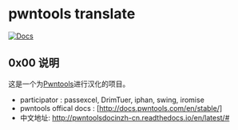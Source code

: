# pwntools translate
[![Docs](http://pwntoolsdocinzh-cn.readthedocs.io/en/latest/)](https://docs.pwntools.com/)
## 0x00 说明

这是一个为[Pwntools](https://github.com/Gallopsled/pwntools)进行汉化的项目。

* participator : passexcel, DrimTuer, iphan, swing, iromise
* pwntools offical docs : [http://docs.pwntools.com/en/stable/]
* 中文地址: http://pwntoolsdocinzh-cn.readthedocs.io/en/latest/#
